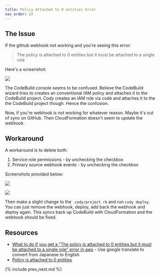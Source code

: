 ```yaml
---
title: Policy Attached to 0 entities Error
nav_order: 22
---
```


## The Issue

If the github webhook not working and you're seeing this error:

> The policy is attached to 0 entities but it must be attached to a single role

Here's a screenshot:

![](https://img.boltops.com/boltops/tools/cody/policies-attached/policies-attached-to-0-entities-error.png)

The CodeBuild console seems to be confused.  Believe the CodeBuild wizard tries to creates an conventional IAM policy and attaches it to the CodeBuild project. Cody creates an IAM role via code and attaches it to the the CodeBuild project though. Hence the confusion.

Now, if you're webhook is not working for whatever reason. Maybe it's out of sync on GitHub. Then CloudFormation doesn't seem to update the webhook.

## Workaround

A workaround is to delete both:

1. Service role permissions - by unchecking the checkbox
2. Primary source webhook events - by unchecking the checkbox

Screenshots provided below:

![](https://img.boltops.com/boltops/tools/cody/policies-attached/service-role-checkbox.png)

![](https://img.boltops.com/boltops/tools/cody/policies-attached/primary-source-webhook-events-checkbox.png)

Then make a slight change to the `.cody/project.rb` and run `cody deploy`.  You can just remove the webhook, deploy, add back the webhook and deploy again.  This syncs back up CodeBuild with CloudFormation and the webhook should be fixed.

## Resources

* [What to do if you get a "The policy is attached to 0 entities but it must be attached to a single role" error in aws](https://qiita.com/kyuaz/items/3da93bd05b1342212577) - Use google translate to convert from Japanese to English
* [Policy is attached to 0 entities](https://forums.aws.amazon.com/thread.jspa?messageID=833234)

{% include prev_next.md %}
